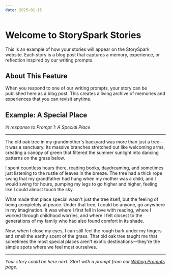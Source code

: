 ```yaml
---
date: 2025-01-15
---
```


# Welcome to StorySpark Stories

This is an example of how your stories will appear on the StorySpark website. Each story is a blog post that captures a memory, experience, or reflection inspired by our writing prompts.

<!-- more -->

## About This Feature

When you respond to one of our writing prompts, your story can be published here as a blog post. This creates a living archive of memories and experiences that you can revisit anytime.

## Example: A Special Place

*In response to Prompt 1: A Special Place*

---

The old oak tree in my grandmother's backyard was more than just a tree—it was a sanctuary. Its massive branches stretched out like welcoming arms, creating a canopy of green that filtered the summer sunlight into dancing patterns on the grass below.

I spent countless hours there, reading books, daydreaming, and sometimes just listening to the rustle of leaves in the breeze. The tree had a thick rope swing that my grandfather had hung when my mother was a child, and I would swing for hours, pumping my legs to go higher and higher, feeling like I could almost touch the sky.

What made that place special wasn't just the tree itself, but the feeling of being completely at peace. Under that tree, I could be anyone, go anywhere in my imagination. It was where I first fell in love with reading, where I worked through childhood worries, and where I felt closest to the generations of my family who had also found comfort in its shade.

Now, when I close my eyes, I can still feel the rough bark under my fingers and smell the earthy scent of the grass. That old oak tree taught me that sometimes the most special places aren't exotic destinations—they're the simple spots where we feel most ourselves.

---

*Your story could be here next. Start with a prompt from our [Writing Prompts](../../prompts.md) page.*
